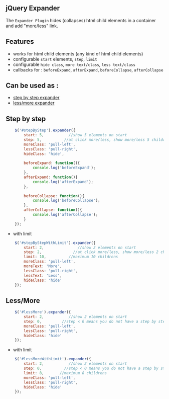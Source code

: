 jQuery Expander
----------------
The `Expander Plugin` hides (collapses) html child elements in a container and add "more/less" link.

Features
----------------
*   works for html child elements (any kind of html child elements)
*   configurable `start` elements, `step`, `limit` 
*   configurable `hide class`, `more text/class`, `less text/class`
*   callbacks for : `beforeExpand`, `afterExpand`, `beforeCollapse`, `afterCollapse`
  
Can be used as :
----------------
*   <a href="#step-by-step">step by step expander</a>
*   <a href="#lessmore">less/more expander</a>

Step by step
----------------
```javascript
    $('#stepByStep').expander({
        start: 5,           //show 5 elements on start
		step: 5,          //at click more/less, show more/less 5 childrens
        moreClass: 'pull-left',
        lessClass: 'pull-right',
        hideClass: 'hide',
        
        beforeExpand: function(){
            console.log('beforeExpand');
        },
        afterExpand: function(){
            console.log('afterExpand');
        },
        
        beforeCollapse: function(){
            console.log('beforeCollapse');
        },
        afterCollapse: function(){
            console.log('afterCollapse');
        }
    });
```

*   with limit

```javascript
    $('#stepByStepWithLimit').expander({
        start: 2,               //show 2 elements on start
    	step: 2,              //at click more/less, show more/less 2 childrens
        limit: 10,          //maximum 10 childrens
        moreClass: 'pull-left',
        moreText: 'More',
        lessClass: 'pull-right',
        lessText: 'Less', 
        hideClass: 'hide'
    });
```
  
Less/More
----------------
```javascript
    $('#lessMore').expander({
        start: 2,           //show 2 elements on start
    	step: 0,         //step < 0 means you do not have a step by step expander
        moreClass: 'pull-left',
        lessClass: 'pull-right',
        hideClass: 'hide'
    });  
```

*   with limit

```javascript
    $('#lessMoreWithLimit').expander({
        start: 2,           //show 2 elements on start
    	step: 0,          //step < 0 means you do not have a step by step expander,
        limit: 8,       //maximum 8 childrens
        moreClass: 'pull-left',
        lessClass: 'pull-right',
        hideClass: 'hide'
    });
```